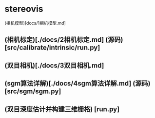 # stereovis

(相机模型)[docs/1相机模型.md]

## (相机标定)[./docs/2相机标定.md] (源码)[src/calibrate/intrinsic/run.py]

## (双目相机)[./docs/3双目相机.md]

## (sgm算法详解)[./docs/4sgm算法详解.md] (源码)[src/sgm/sgm.py]

## (双目深度估计并构建三维栅格) [run.py]